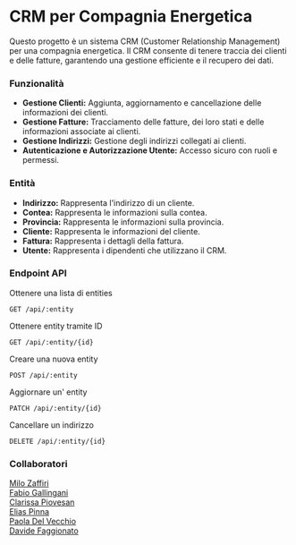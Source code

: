 # CRM per Compagnia Energetica

Questo progetto è un sistema CRM (Customer Relationship Management) per una compagnia energetica. Il CRM consente di tenere traccia dei clienti e delle fatture, garantendo una gestione efficiente e il recupero dei dati.

### Funzionalità
- **Gestione Clienti:** Aggiunta, aggiornamento e cancellazione delle informazioni dei clienti.
- **Gestione Fatture:** Tracciamento delle fatture, dei loro stati e delle informazioni associate ai clienti.
- **Gestione Indirizzi:** Gestione degli indirizzi collegati ai clienti.
- **Autenticazione e Autorizzazione Utente:** Accesso sicuro con ruoli e permessi.
  
### Entità
  - **Indirizzo:** Rappresenta l'indirizzo di un cliente.
  - **Contea:** Rappresenta le informazioni sulla contea.
  - **Provincia:** Rappresenta le informazioni sulla provincia.
  - **Cliente:** Rappresenta le informazioni del cliente.
  - **Fattura:** Rappresenta i dettagli della fattura.
  - **Utente:** Rappresenta i dipendenti che utilizzano il CRM.

### Endpoint API

Ottenere una lista di entities

`GET /api/:entity`

Ottenere entity tramite ID

`GET /api/:entity/{id}`

Creare una nuova entity

`POST /api/:entity`

Aggiornare un' entity

`PATCH /api/:entity/{id}`

Cancellare un indirizzo

`DELETE /api/:entity/{id}`

### Collaboratori

[Milo Zaffiri](https://github.com/Zaffirim)</br>
[Fabio Gallingani](https://github.com/fabiogalli95)</br>
[Clarissa Piovesan](https://github.com/clarissa1110)</br>
[Elias Pinna](https://github.com/PinnaElias)</br>
[Paola Del Vecchio](https://github.com/smoulderpipe)</br>
[Davide Faggionato](https://github.com/TunaSandwichhh)</br>